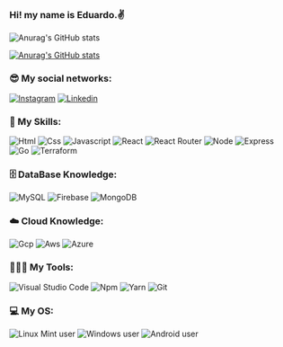 ### Hi! my name is Eduardo.✌️ 

![Anurag's GitHub stats](https://github-readme-stats.vercel.app/api/top-langs/?username=edu94du&theme=blue-green)

[![Anurag's GitHub stats](https://github-readme-stats.vercel.app/api?username=edu94du)](https://github.com/edu94du/github-readme-stats)

### 😎 My social networks: 

[![Instagram](https://img.shields.io/badge/Instagram-E4405F?style=for-the-badge&logo=instagram&logoColor=white)](https://www.instagram.com/eoeducosta/)
[![Linkedin](https://img.shields.io/badge/LinkedIn-0077B5?style=for-the-badge&logo=linkedin&logoColor=white)](https://www.linkedin.com/in/eduardo-azevedo-costa-53a55a19b/)

### 🚀 My Skills:

![Html](https://img.shields.io/badge/HTML5-E34F26?style=for-the-badge&logo=html5&logoColor=white)
![Css](https://img.shields.io/badge/CSS3-1572B6?style=for-the-badge&logo=css3&logoColor=white)
![Javascript](https://img.shields.io/badge/JavaScript-F7DF1E?style=for-the-badge&logo=javascript&logoColor=black)
![React](https://img.shields.io/badge/React-20232A?style=for-the-badge&logo=react&logoColor=61DAFB)
![React Router](https://img.shields.io/badge/React_Router-CA4245?style=for-the-badge&logo=react-router&logoColor=white)
![Node](https://img.shields.io/badge/Node.js-43853D?style=for-the-badge&logo=node.js&logoColor=white)
![Express](https://img.shields.io/badge/Express.js-404D59?style=for-the-badge)
![Go](https://img.shields.io/badge/Go-00ADD8?style=for-the-badge&logo=go&logoColor=white)
![Terraform](https://img.shields.io/badge/Terraform-7B42BC?style=for-the-badge&logo=terraform&logoColor=white)

### 🗄️ DataBase Knowledge:

![MySQL](https://img.shields.io/badge/MySQL-00000F?style=for-the-badge&logo=mysql&logoColor=white)
![Firebase](https://img.shields.io/badge/Firebase-F29D0C?style=for-the-badge&logo=firebase&logoColor=white)
![MongoDB](https://img.shields.io/badge/MongoDB-4EA94B?style=for-the-badge&logo=mongodb&logoColor=white)

### ☁️ Cloud Knowledge:

![Gcp](https://img.shields.io/badge/Google_Cloud-4285F4?style=for-the-badge&logo=google-cloud&logoColor=white)
![Aws](https://img.shields.io/badge/Amazon_AWS-232F3E?style=for-the-badge&logo=amazon-aws&logoColor=white)
![Azure](https://img.shields.io/badge/Microsoft_Azure-0089D6?style=for-the-badge&logo=microsoft-azure&logoColor=white)

### 👨🏼‍💻 My Tools:

![Visual Studio Code](https://camo.githubusercontent.com/42ada9cc774b9d2b4cf35691820a881d70657ae42c3a074f00c7e9add6352361/68747470733a2f2f696d672e736869656c64732e696f2f62616467652f56697375616c5f53747564696f5f436f64652d3030373844343f7374796c653d666f722d7468652d6261646765266c6f676f3d76697375616c25323073747564696f253230636f6465266c6f676f436f6c6f723d7768697465)
![Npm](https://camo.githubusercontent.com/55037e0ff8e2c9df84ad631c3d0443a7316776ede7459a5872ccb336d7df2781/68747470733a2f2f696d672e736869656c64732e696f2f62616467652f6e706d2d4342333833373f7374796c653d666f722d7468652d6261646765266c6f676f3d6e706d266c6f676f436f6c6f723d7768697465)
![Yarn](https://img.shields.io/badge/Yarn-2C8EBB?style=for-the-badge&logo=yarn&logoColor=white)
![Git](https://camo.githubusercontent.com/bd2bd127c104ba5c98bb12c70801b075aee1f040009089510f69554300e7ff41/68747470733a2f2f696d672e736869656c64732e696f2f62616467652f4769742d4630353033323f7374796c653d666f722d7468652d6261646765266c6f676f3d676974266c6f676f436f6c6f723d7768697465)

### 💻 My OS:

![Linux Mint user](https://img.shields.io/badge/Linux_Mint-87CF3E?style=for-the-badge&logo=linux-mint&logoColor=white)
![Windows user](https://img.shields.io/badge/Windows-0078D6?style=for-the-badge&logo=windows&logoColor=white)
![Android user](https://img.shields.io/badge/Android-3DDC84?style=for-the-badge&logo=android&logoColor=white)
